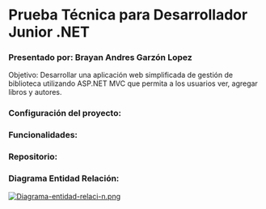 # Prueba Técnica para Desarrollador Junior .NET
### Presentado por: Brayan Andres Garzón Lopez
Objetivo:
Desarrollar una aplicación web simplificada de gestión de biblioteca utilizando ASP.NET MVC que permita a los usuarios ver, agregar libros y autores.
### Configuración del proyecto:

### Funcionalidades:

### Repositorio:

### Diagrama Entidad Relación:
[![Diagrama-entidad-relaci-n.png](https://i.postimg.cc/tCFWsJsQ/Diagrama-entidad-relaci-n.png)](https://postimg.cc/mt2tqb38)
